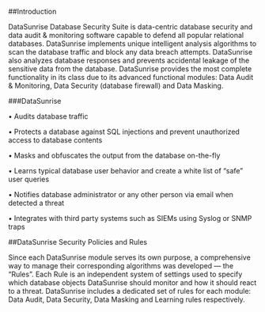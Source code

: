 ##Introduction

DataSunrise Database Security Suite is data-centric database security and data audit & monitoring software capable to defend all popular relational databases. DataSunrise implements unique intelligent analysis algorithms to scan the database traffic and block any data breach attempts. DataSunrise also analyzes database responses and prevents accidental leakage of the sensitive data from the database.  DataSunrise provides the most complete functionality in its class due to its advanced functional modules: Data Audit & Monitoring, Data Security (database firewall) and Data Masking. 


###DataSunrise

• Audits database traffic 

• Protects a database against SQL injections and prevent unauthorized access to database contents 

• Masks and obfuscates the output from the database on-the-fly 

• Learns typical database user behavior and create a white list of “safe” user queries

• Notifies database administrator or any other person via email when detected a threat  

• Integrates with third party systems such as SIEMs using Syslog or SNMP traps 


##DataSunrise Security Policies and Rules 

Since each DataSunrise module serves its own purpose, a comprehensive way to manage their corresponding algorithms was developed — the “Rules”. Each Rule is an independent system of settings used to specify which database objects DataSunrise should monitor and how it should react to a threat. DataSunrise includes a dedicated set of rules for each module: Data Audit, Data Security, Data Masking and Learning rules respectively.
